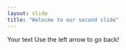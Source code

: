 ```yaml
---
layout: slide
title: "Welocme to our second slide"
---
```

Your text
Use the left arrow to go back!
